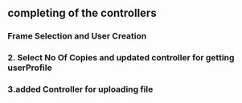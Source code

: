 
## completing of the controllers

### Frame Selection and User Creation 
### 2. Select No Of Copies and updated controller for getting userProfile
### 3.added Controller for uploading file

